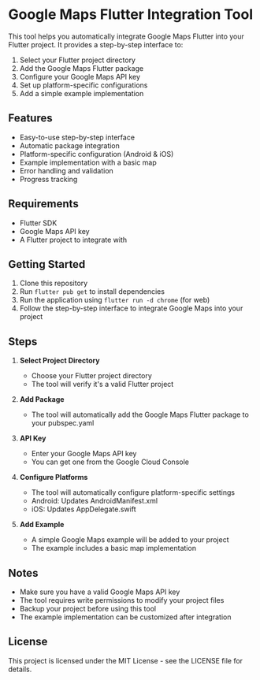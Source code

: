 # Google Maps Flutter Integration Tool

This tool helps you automatically integrate Google Maps Flutter into your Flutter project. It provides a step-by-step interface to:

1. Select your Flutter project directory
2. Add the Google Maps Flutter package
3. Configure your Google Maps API key
4. Set up platform-specific configurations
5. Add a simple example implementation

## Features

- Easy-to-use step-by-step interface
- Automatic package integration
- Platform-specific configuration (Android & iOS)
- Example implementation with a basic map
- Error handling and validation
- Progress tracking

## Requirements

- Flutter SDK
- Google Maps API key
- A Flutter project to integrate with

## Getting Started

1. Clone this repository
2. Run `flutter pub get` to install dependencies
3. Run the application using `flutter run -d chrome` (for web)
4. Follow the step-by-step interface to integrate Google Maps into your project

## Steps

1. **Select Project Directory**
   - Choose your Flutter project directory
   - The tool will verify it's a valid Flutter project

2. **Add Package**
   - The tool will automatically add the Google Maps Flutter package to your pubspec.yaml

3. **API Key**
   - Enter your Google Maps API key
   - You can get one from the Google Cloud Console

4. **Configure Platforms**
   - The tool will automatically configure platform-specific settings
   - Android: Updates AndroidManifest.xml
   - iOS: Updates AppDelegate.swift

5. **Add Example**
   - A simple Google Maps example will be added to your project
   - The example includes a basic map implementation

## Notes

- Make sure you have a valid Google Maps API key
- The tool requires write permissions to modify your project files
- Backup your project before using this tool
- The example implementation can be customized after integration

## License

This project is licensed under the MIT License - see the LICENSE file for details.
